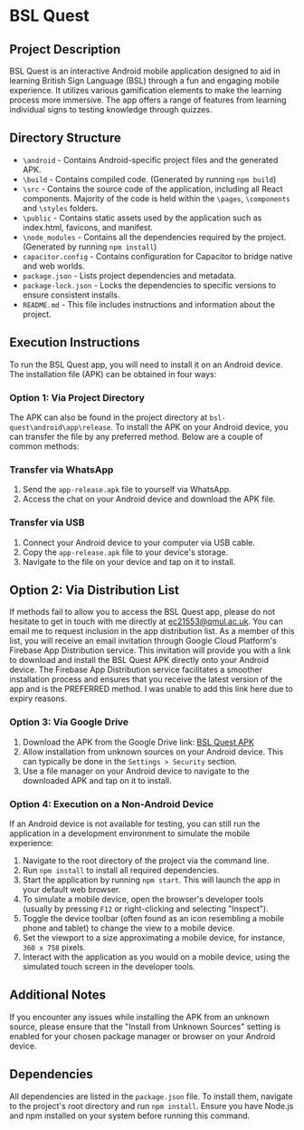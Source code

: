 # BSL Quest

## Project Description
BSL Quest is an interactive Android mobile application designed to aid in learning British Sign Language (BSL) through a fun and engaging mobile experience. It utilizes various gamification elements to make the learning process more immersive. The app offers a range of features from learning individual signs to testing knowledge through quizzes.

## Directory Structure
- `\android` - Contains Android-specific project files and the generated APK.
- `\build` - Contains compiled code. (Generated by running `npm build`)
- `\src` - Contains the source code of the application, including all React components. Majority of the code is held within the `\pages`, `\components` and `\styles` folders.
- `\public` - Contains static assets used by the application such as index.html, favicons, and manifest.
- `\node_modules` - Contains all the dependencies required by the project. (Generated by running `npm install`)
- `capacitor.config` - Contains configuration for Capacitor to bridge native and web worlds.
- `package.json` - Lists project dependencies and metadata.
- `package-lock.json` - Locks the dependencies to specific versions to ensure consistent installs.
- `README.md` - This file includes instructions and information about the project.

## Execution Instructions
To run the BSL Quest app, you will need to install it on an Android device. The installation file (APK) can be obtained in four ways:

### Option 1: Via Project Directory
The APK can also be found in the project directory at `bsl-quest\android\app\release`.
To install the APK on your Android device, you can transfer the file by any preferred method. Below are a couple of common methods:

### Transfer via WhatsApp
1. Send the `app-release.apk` file to yourself via WhatsApp.
2. Access the chat on your Android device and download the APK file.

### Transfer via USB
1. Connect your Android device to your computer via USB cable.
2. Copy the `app-release.apk` file to your device's storage.
3. Navigate to the file on your device and tap on it to install.


## Option 2: Via Distribution List
If methods fail to allow you to access the BSL Quest app, please do not hesitate to get in touch with me directly at [ec21553@qmul.ac.uk](mailto:ec21553@qmul.ac.uk). You can email me to request inclusion in the app distribution list. As a member of this list, you will receive an email invitation through Google Cloud Platform's Firebase App Distribution service. This invitation will provide you with a link to download and install the BSL Quest APK directly onto your Android device. The Firebase App Distribution service facilitates a smoother installation process and ensures that you receive the latest version of the app and is the PREFERRED method. I was unable to add this link here due to expiry reasons.

### Option 3: Via Google Drive
1. Download the APK from the Google Drive link: [BSL Quest APK](https://drive.google.com/file/d/12dnmOdi_wnsp_3vajd_CFDQg-mPTnHlC/view?usp=sharing)
2. Allow installation from unknown sources on your Android device. This can typically be done in the `Settings > Security` section.
3. Use a file manager on your Android device to navigate to the downloaded APK and tap on it to install.

### Option 4: Execution on a Non-Android Device
If an Android device is not available for testing, you can still run the application in a development environment to simulate the mobile experience:
1. Navigate to the root directory of the project via the command line.
2. Run `npm install` to install all required dependencies.
3. Start the application by running `npm start`. This will launch the app in your default web browser.
4. To simulate a mobile device, open the browser's developer tools (usually by pressing `F12` or right-clicking and selecting "Inspect").
5. Toggle the device toolbar (often found as an icon resembling a mobile phone and tablet) to change the view to a mobile device.
6. Set the viewport to a size approximating a mobile device, for instance, `360 x 758` pixels.
7. Interact with the application as you would on a mobile device, using the simulated touch screen in the developer tools.

## Additional Notes
If you encounter any issues while installing the APK from an unknown source, please ensure that the "Install from Unknown Sources" setting is enabled for your chosen package manager or browser on your Android device.

## Dependencies
All dependencies are listed in the `package.json` file. To install them, navigate to the project's root directory and run `npm install`. Ensure you have Node.js and npm installed on your system before running this command.
